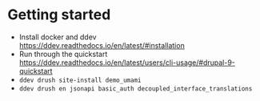 # Getting started
- Install docker and ddev https://ddev.readthedocs.io/en/latest/#installation
- Run through the quickstart https://ddev.readthedocs.io/en/latest/users/cli-usage/#drupal-9-quickstart
- `ddev drush site-install demo_umami`
- `ddev drush en jsonapi basic_auth decoupled_interface_translations`
